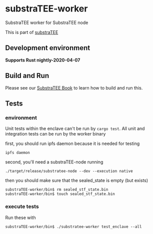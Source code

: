 # substraTEE-worker
SubstraTEE worker for SubstraTEE node

This is part of [substraTEE](https://github.com/scs/substraTEE)

## Development environment
**Supports Rust nightly-2020-04-07**

## Build and Run
Please see our [SubstraTEE Book](https://www.substratee.com/howto_worker.html) to learn how to build and run this.

## Tests
### environment
Unit tests within the enclave can't be run by `cargo test`. All unit and integration tests can be run by the worker binary

first, you should run ipfs daemon because it is needed for testing
```
ipfs daemon
```
second, you'll need a substraTEE-node running
```
./target/release/substratee-node --dev --execution native
```
then you should make sure that the sealed_state is empty (but exists)
```
substraTEE-worker/bin$ rm sealed_stf_state.bin
substraTEE-worker/bin$ touch sealed_stf_state.bin
```

### execute tests
Run these with
```
substraTEE-worker/bin$ ./substratee-worker test_enclave --all
```
